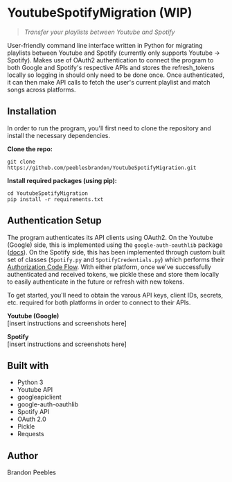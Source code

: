 # YoutubeSpotifyMigration (WIP)
> _Transfer your playlists between Youtube and Spotify_  

User-friendly command line interface written in Python for migrating playlists between Youtube and Spotify (currently only supports Youtube -> Spotify). Makes use of OAuth2 authentication to connect the program to both Google and Spotify's respective APIs and stores the refresh_tokens locally so logging in should only need to be done once. Once authenticated, it can then make API calls to fetch the user's current playlist and match songs across platforms.

## Installation
In order to run the program, you'll first need to clone the repository and install the necessary dependencies.

**Clone the repo:**  
```
git clone https://github.com/peeblesbrandon/YoutubeSpotifyMigration.git
```  

**Install required packages (using pip):**  
```
cd YoutubeSpotifyMigration
pip install -r requirements.txt
```  

## Authentication Setup  
The program authenticates its API clients using OAuth2. On the Youtube (Google) side, this is implemented using the `google-auth-oauthlib` package ([docs](http://google-auth-oauthlib.readthedocs.io)). On the Spotify side, this has been implemented through custom built set of classes (`Spotify.py` and `SpotifyCredentials.py`) which performs their [Authorization Code Flow](https://developer.spotify.com/documentation/general/guides/authorization-guide/#authorization-code-flow). With either platform, once we've successfully authenticated and received tokens, we pickle these and store them locally to easily authenticate in the future or refresh with new tokens. 

To get started, you'll need to obtain the varous API keys, client IDs, secrets, etc. required for both platforms in order to connect to their APIs.  
  
**Youtube (Google)**  
[insert instructions and screenshots here]  
  
**Spotify**  
[insert instructions and screenshots here]

## Built with
* Python 3
* Youtube API
* googleapiclient
* google-auth-oauthlib
* Spotify API
* OAuth 2.0
* Pickle
* Requests

## Author
Brandon Peebles

